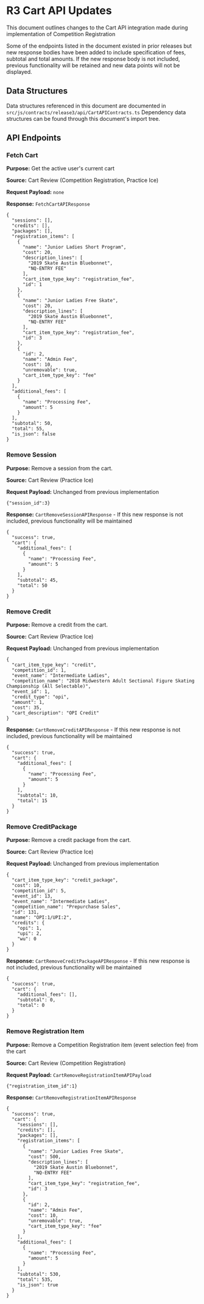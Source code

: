 # R3 Cart API Updates
This document outlines changes to the Cart API integration made during implementation of Competition Registration

Some of the endpoints listed in the document existed in prior releases but new response bodies have been added
to include specification of fees, subtotal and total amounts.
If the new response body is not included, previous functionality will be retained and new data points will not be displayed.

## Data Structures
Data structures referenced in this document are documented in `src/js/contracts/release3/api/CartAPIContracts.ts`
Dependency data structures can be found through this document's import tree.

## API Endpoints

### Fetch Cart 
__Purpose:__ Get the active user's current cart

__Source:__ Cart Review (Competition Registration, Practice Ice)

__Request Payload:__ `none`

__Response:__  `FetchCartAPIResponse`

```
{
  "sessions": [],
  "credits": [],
  "packages": [],
  "registration_items": [
    {
      "name": "Junior Ladies Short Program",
      "cost": 20,
      "description_lines": [
        "2019 Skate Austin Bluebonnet",
        "NQ-ENTRY FEE"
      ],
      "cart_item_type_key": "registration_fee",
      "id": 1
    },
    {
      "name": "Junior Ladies Free Skate",
      "cost": 20,
      "description_lines": [
        "2019 Skate Austin Bluebonnet",
        "NQ-ENTRY FEE"
      ],
      "cart_item_type_key": "registration_fee",
      "id": 3
    },
    {
      "id": 2,
      "name": "Admin Fee",
      "cost": 10,
      "unremovable": true,
      "cart_item_type_key": "fee"
    }
  ],
  "additional_fees": [
    {
      "name": "Processing Fee",
      "amount": 5
    }
  ],
  "subtotal": 50,
  "total": 55,
  "is_json": false
}
```

### Remove Session 
__Purpose:__ Remove a session from the cart.

__Source:__ Cart Review (Practice Ice)

__Request Payload:__ Unchanged from previous implementation

``` 
{"session_id":3}
```

__Response:__  `CartRemoveSessionAPIResponse` - If this new response is not included, previous functionality will be maintained

```
{
  "success": true,
  "cart": {
    "additional_fees": [
      {
        "name": "Processing Fee",
        "amount": 5
      }
    ],
    "subtotal": 45,
    "total": 50
  }
}
```

### Remove Credit 
__Purpose:__ Remove a credit from the cart.

__Source:__ Cart Review (Practice Ice)

__Request Payload:__ Unchanged from previous implementation

``` 
{
  "cart_item_type_key": "credit",
  "competition_id": 1,
  "event_name": "Intermediate Ladies",
  "competition_name": "2018 Midwestern Adult Sectional Figure Skating Championship (All Selectable)",
  "event_id": 1,
  "credit_type": "opi",
  "amount": 1,
  "cost": 35,
  "cart_description": "OPI Credit"
}
```

__Response:__  `CartRemoveCreditAPIResponse` - If this new response is not included, previous functionality will be maintained

```
{
  "success": true,
  "cart": {
    "additional_fees": [
      {
        "name": "Processing Fee",
        "amount": 5
      }
    ],
    "subtotal": 10,
    "total": 15
  }
}
```

### Remove CreditPackage 
__Purpose:__ Remove a credit package from the cart.

__Source:__ Cart Review (Practice Ice)

__Request Payload:__ Unchanged from previous implementation

``` 
{
  "cart_item_type_key": "credit_package",
  "cost": 10,
  "competition_id": 5,
  "event_id": 13,
  "event_name": "Intermediate Ladies",
  "competition_name": "Prepurchase Sales",
  "id": 131,
  "name": "OPI:1/UPI:2",
  "credits": {
    "opi": 1,
    "upi": 2,
    "wu": 0
  }
}
```

__Response:__  `CartRemoveCreditPackageAPIResponse` - If this new response is not included, previous functionality will be maintained

```
{
  "success": true,
  "cart": {
    "additional_fees": [],
    "subtotal": 0,
    "total": 0
  }
}
```

### Remove Registration Item 
__Purpose:__ Remove a Competition Registration item (event selection fee) from the cart

__Source:__ Cart Review (Competition Registration)

__Request Payload:__ `CartRemoveRegistrationItemAPIPayload`

``` 
{"registration_item_id":1}
```

__Response:__  `CartRemoveRegistrationItemAPIResponse`

```
{
  "success": true,
  "cart": {
    "sessions": [],
    "credits": [],
    "packages": [],
    "registration_items": [
      {
        "name": "Junior Ladies Free Skate",
        "cost": 500,
        "description_lines": [
          "2019 Skate Austin Bluebonnet",
          "NQ-ENTRY FEE"
        ],
        "cart_item_type_key": "registration_fee",
        "id": 3
      },
      {
        "id": 2,
        "name": "Admin Fee",
        "cost": 10,
        "unremovable": true,
        "cart_item_type_key": "fee"
      }
    ],
    "additional_fees": [
      {
        "name": "Processing Fee",
        "amount": 5
      }
    ],
    "subtotal": 530,
    "total": 535,
    "is_json": true
  }
}
```